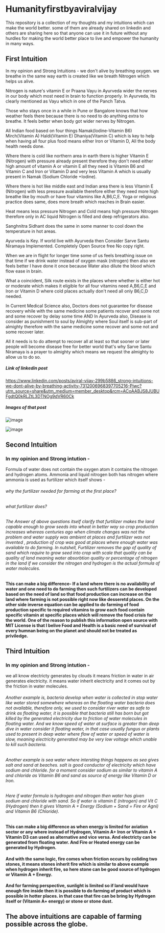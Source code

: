 # Humanityfirstbyaviralvijay
This repository is a collection of my thoughts and my intuitions which can make the world better. some  of them are already shared on linkedin and others are sharing here so that anyone can use it in future without any hurdles for making the world better place to live and empower the humanity in many ways.

## First Intuition



In my opinion and Strong Intuitions - we don't alive by breathing oxygen. we breathe in the same way earth is created like we breath Nitrogen which helps us alive. 

Nitrogen is nature's vitamin E or Praana Vayu in Ayurveda wider the nerves in our body which most need in brain to function properly. In Ayurveda, Its clearly mentioned as Vayu which in one of the Panch Tatva.

Those who stays once in a while in Pune or Bangalore knows that how weather feels there because there is no need to do anything extra to breathe. It feels better when body got wider nerves by Nitrogen.

All Indian food based on four things Namak(Iodine-Vitamin B6) Mirch(Vitamin A) Haldi(Vitamin E) Dhaniya(Vitamin C) which is key to help when having all four plus food means either Iron or Vitamin D, All the body health needs done.

Where there is cold like northern area in earth there is higher Vitamin E (Nitrogen) with pressure already present therefore they don't need either high amount of vitamin A or vitamin E all they need is Vitamin B6 and Vitamin C and Iron or Vitamin D and very less Vitamin A which is usually present in Namak (Sodium Chloride +Iodine).

Where there is hot like middle east and Indian area there is less Vitamin E (Nitrogen) with less pressure available therefore either they need more high breathe like by mouth or have four vitamins like A,B6,C,E. Yoga or religious practice does same, does more breath which reaches in Brain easier.

Heat means less pressure Nitrogen and Cold means high pressure Nitrogen therefore only in AC liquid Nitrogen is filled and deep refrigerators also.

Sanghnitra Sidhant does the same in some manner to cool down the temperature in hot areas.

Ayurveda is Key. If world live with Ayurveda then Consider Sarve Santu Niramaya Implemented. Completely Open Source free No copy right.


When we are in flight for longer time some of us feels breathing issue on that time if we drink water instead of oxygen mask (nitrogen) then also we feels better I have done it once because Water also dilute the blood which flow ease in brain.

What a coincident, Silk route exists in the places where whether is either hot or moderate which makes it eligible for all four vitamins need A,B6,C,E and Iron or Vitamin D where cold places actually don't need all only B6,C,D needed.

In Current Medical Science also, Doctors does not guarantee for disease recovery while with the same medicine some patients recover and some not and some recover by delay some time AND In Ayurveda also, Disease is consider as punishment to soul by Almighty where Soul itself is sub-part of almighty therefore with the same medicine some recover and some not and some recover later.

All it needs is to do attempt to recover all at least so that sooner or later people will become disease free for better world that's why Sarve Santu Niramaya is a prayer to almighty which means we request the almighty to allow us to do so.

##### Link of linkedin post 
https://www.linkedin.com/posts/aviral-vijay-299b5886_strong-intuitions-we-dont-alive-by-breathing-activity-7312006968397705216-Pjwc?utm_source=share&utm_medium=member_desktop&rcm=ACoAABJS8JUBUFgdtQ0kRLZtL3DTNOg9dVR60Ck


##### Images of that post

![image](https://github.com/user-attachments/assets/a16ac2a1-b4c6-4e05-beda-93e786a2c174)


![image](https://github.com/user-attachments/assets/7dfe0cf6-5b06-4895-8a8e-c158c30d9f5f)



## Second Intuition

### In my opinion and Strong intution -
Formula of water does not contain the oxygen atom it contains the nitrogen and hydrogen atoms. Ammonia and liquid nitrogen both has nitrogen where ammonia is used as furtilizer which itself shows -
###### why the furtilizer needed for farming at the first place? 
###### what furtilizer does?
###### The Answer of above questions itself clarify that furtilizer makes the land capable enough to grow seeds into wheat  in better way so crop production increases whereas centuries ago when climate changes was not the problem and water supply was ambient at places and furtilizer was not invented , production of crop was good at places where enough water was available to do farming. In nutshell, Furtilizer removes the gap of quality of sand which require to grow seed into crop with scale  that quality can be quality of land meaning water absorbtion quality or percentage of nitrogen in the land  if we consider the nitrogen and hydrogen is the actual formula of water molecules.


#### This can make a big difference- If a land where there is no availability of water and one need to  do farming then such furtilizers can be developed based on the need  of land  so that food production can increase on the land where farming is not possible right now like  desseretd places. On the other side  inverse equation can be applied to do farming of food production specific to required vitamins to grow each food contain specific vitamin at specific places which will remove  the food crisis for the world. One of the reason to publish this information open source with MIT License is that I belive  Food and Health is a basic need of survival of every humnan being on the planet and should not be treated as priviledge.

## Third Intuition

### In my opinion and Strong intution -

we all know electricty generates by clouds  it means friction in water in air generates electricity. it means water inherit electricity and it comes out by the friction in water molecules.
###### Another example is, bacteria develop when water is collected in stop water like water stored somewhere whereas on the floating water bacteria does not available, therefore only, we used to consider river water as safe to drink as floating water, it is possible that bacteria still has born but got killed by the generated electricity due to friction of water molecules in floating water. And we know speed of water at surface is greater than deep dive in water consider it floating water, in that case usually fungus or plants used to present in deep water where flow of water or speed of water is slow, meaning electricity generated may be very low voltage which unable to kill such bacteria.

###### Another example is sea water where intersting things happens as sea gives salt and sand at beaches. salt is good conductor of electricity which have sodium and chloride. for a moment consider sodium as similar to  vitamin A and chloride as  Vitamin B6 and sand as source of energy like Vitamin D or Iron.

###### Here if water formula is hydrogen and nitrogen then water has given sodium and chloride with sand. So if water is vitamin E (nitrogen) and Vit C (Hydrogen) then it gives Vitamin A + Energy (Sodium + Sand = Fire or Agni) and Vitamin B6 (Chloride).

#### This can make a big difference as when energy is limited for aviation sector or any where instead of Hydrogen, Vitamin A+ Iron or VItamin A + Vitamin D3 can used as alternative and vice versa. And electricty can be generated from floating water. And Fire or Heated energy can be generated by Hydrogen. 

#### And with the same logic, fire comes when friction occurs  by coliding two stones, it  means stones inherit fire which is similar to above example when hydrogen inherit fire, so here stone can be good source of hydrogen or Vitamin A + Energy.

#### And for farming perspective, sunlight is limited so if land would have enough fire inside then it is possible to do farming of product which is possible in hotter places. in that case that fire can be bring by Hydrogen itself or (Vitamin A+ energy) or stone or stone dust.

## The above intuitions are capable of farming possible across the globe. 



